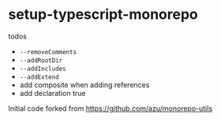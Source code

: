 # setup-typescript-monorepo

todos

-   `--removeComments`
-   `--addRootDir`
-   `--addIncludes`
-   `--addExtend`
-   add composite when adding references
-   add declaration true

Initial code forked from https://github.com/azu/monorepo-utils
